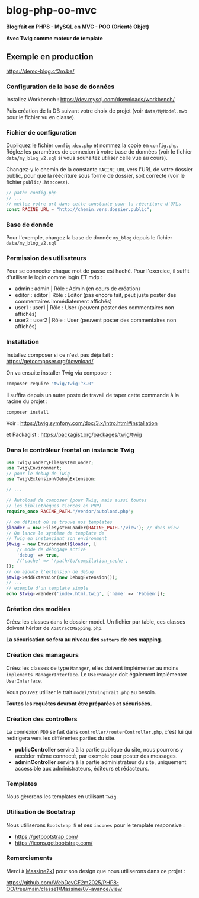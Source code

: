 # blog-php-oo-mvc
**Blog fait en PHP8 - MySQL en MVC - POO (Orienté Objet)**

**Avec Twig comme moteur de template**

## Exemple en production

https://demo-blog.cf2m.be/

### Configuration de la base de données

Installez Workbench : https://dev.mysql.com/downloads/workbench/

Puis création de la DB suivant votre choix de projet (voir `data/MyModel.mwb` pour le fichier vu en classe).

### Fichier de configuration

Dupliquez le fichier `config.dev.php` et nommez la copie en `config.php`. Réglez les paramètres de connexion à votre base de données (voir le fichier `data/my_blog_v2.sql` si vous souhaitez utiliser celle vue au cours).

Changez-y le chemin de la constante `RACINE_URL` vers l'URL de votre dossier public, pour que la réécriture sous forme de dossier, soit correcte (voir le fichier `public/.htaccess`).

```php
// path: config.php
// ...
// mettez votre url dans cette constante pour la réécriture d'URLs
const RACINE_URL = "http://chemin.vers.dossier.public";
```

### Base de donnée 

Pour l'exemple, chargez la base de donnée `my_blog` depuis le fichier `data/my_blog_v2.sql`

### Permission des utilisateurs

Pour se connecter chaque mot de passe est haché. Pour l'exercice, il suffit d'utiliser le login comme login ET mdp :

- admin : admin   | Rôle : Admin (en cours de création)
- editor : editor | Rôle : Editor (pas encore fait, peut juste poster des commentaires immédiatement affichés)
- user1 : user1   | Rôle : User (peuvent poster des commentaires non affichés)
- user2 : user2   | Rôle : User (peuvent poster des commentaires non affichés)


### Installation

Installez composer si ce n'est pas déjà fait : https://getcomposer.org/download/

On va ensuite installer Twig via composer :

```bash
composer require "twig/twig:^3.0"
```

Il suffira depuis un autre poste de travail de taper cette commande à la racine du projet :

```bash
composer install
```

Voir : https://twig.symfony.com/doc/3.x/intro.html#installation

et Packagist : https://packagist.org/packages/twig/twig

### Dans le contrôleur frontal on instancie Twig

```php
use Twig\Loader\FilesystemLoader;
use Twig\Environment;
// pour le debug de Twig
use Twig\Extension\DebugExtension;

// ...

// Autoload de composer (pour Twig, mais aussi toutes
// les bibliothèques tierces en PHP)
require_once RACINE_PATH."/vendor/autoload.php";

// on définit où se trouve nos templates
$loader = new FilesystemLoader(RACINE_PATH.'/view'); // dans view
// On lance le système de template de
// Twig en instanciant son environment
$twig = new Environment($loader, [
    // mode de débogage activé
    'debug' => true,
    //'cache' => '/path/to/compilation_cache',
]);
// on ajoute l'extension de debug
$twig->addExtension(new DebugExtension());
// ...
// exemple d'un template simple
echo $twig->render('index.html.twig', ['name' => 'Fabien']);
```

### Création des modèles

Créez les classes dans le dossier model. Un fichier par table, ces classes doivent hériter de `AbstractMapping.php`.

**La sécurisation se fera au niveau des `setters` de ces mapping.**

### Création des manageurs

Créez les classes de type `Manager`, elles doivent implémenter au moins `implements ManagerInterface`. Le `UserManager` doit également implémenter `UserInterface`. 

Vous pouvez utiliser le trait `model/StringTrait.php` au besoin.

**Toutes les requêtes devront être préparées et sécurisées.**

### Création des controllers

La connexion `PDO` se fait dans `controller/routerController.php`, c'est lui qui redirigera vers les différentes parties du site.

- **publicController** servira à la partie publique du site, nous pourrons y accéder même connecté, par exemple pour poster des messages.
- **adminController** servira à la partie administrateur du site, uniquement accessible aux administrateurs, éditeurs et rédacteurs.

### Templates

Nous gèrerons les templates en utilisant `Twig`.

### Utilisation de Bootstrap

Nous utiliserons `Bootstrap 5` et ses `incones` pour le template responsive :
- https://getbootstrap.com/
- https://icons.getbootstrap.com/


### Remerciements
Merci à [Massine2k1](https://github.com/Massine2k1) pour son design que nous utiliserons dans ce projet :

https://github.com/WebDevCF2m2025/PHP8-OO/tree/main/classe1/Massine/07-avance/view